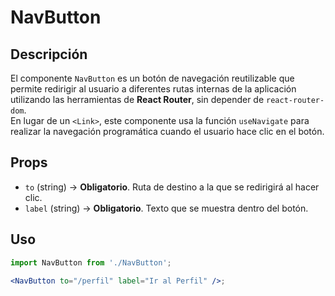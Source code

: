 # NavButton

## Descripción

El componente `NavButton` es un botón de navegación reutilizable que permite redirigir al usuario a diferentes rutas internas de la aplicación utilizando las herramientas de **React Router**, sin depender de `react-router-dom`.  
En lugar de un `<Link>`, este componente usa la función `useNavigate` para realizar la navegación programática cuando el usuario hace clic en el botón.

## Props

- `to` (string) → **Obligatorio**. Ruta de destino a la que se redirigirá al hacer clic.
- `label` (string) → **Obligatorio**. Texto que se muestra dentro del botón.

## Uso

```jsx
import NavButton from './NavButton';

<NavButton to="/perfil" label="Ir al Perfil" />;
```
